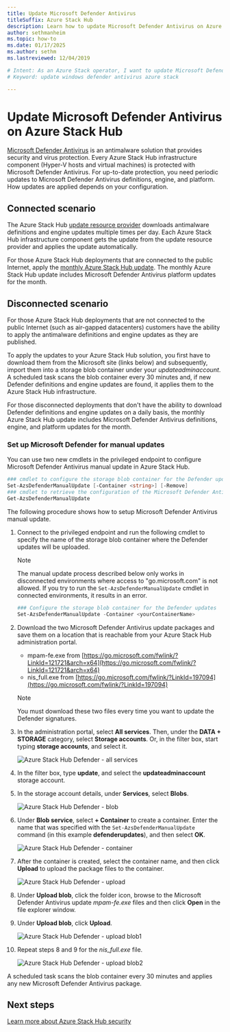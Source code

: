 ```yaml
---
title: Update Microsoft Defender Antivirus
titleSuffix: Azure Stack Hub
description: Learn how to update Microsoft Defender Antivirus on Azure Stack Hub
author: sethmanheim
ms.topic: how-to
ms.date: 01/17/2025
ms.author: sethm
ms.lastreviewed: 12/04/2019

# Intent: As an Azure Stack operator, I want to update Microsoft Defender Antivurus on my Azure Stack so my security is up-to-date.
# Keyword: update windows defender antivirus azure stack

---
```


# Update Microsoft Defender Antivirus on Azure Stack Hub

[Microsoft Defender Antivirus](/windows/security/threat-protection/windows-defender-antivirus/windows-defender-antivirus-in-windows-10) is an antimalware solution that provides security and virus protection. Every Azure Stack Hub infrastructure component (Hyper-V hosts and virtual machines) is protected with Microsoft Defender Antivirus. For up-to-date protection, you need periodic updates to Microsoft Defender Antivirus definitions, engine, and platform. How updates are applied depends on your configuration.

## Connected scenario

The Azure Stack Hub [update resource provider](azure-stack-updates.md#the-update-resource-provider) downloads antimalware definitions and engine updates multiple times per day. Each Azure Stack Hub infrastructure component gets the update from the update resource provider and applies the update automatically.

For those Azure Stack Hub deployments that are connected to the public Internet, apply the [monthly Azure Stack Hub update](azure-stack-apply-updates.md). The monthly Azure Stack Hub update includes Microsoft Defender Antivirus platform updates for the month.

## Disconnected scenario

For those Azure Stack Hub deployments that are not connected to the public Internet (such as air-gapped datacenters) customers have the ability to apply the antimalware definitions and engine updates as they are published.

To apply the updates to your Azure Stack Hub solution, you first have to download them from the Microsoft site (links below) and subsequently, import them into a storage blob container under your *updateadminaccount*. A scheduled task scans the blob container every 30 minutes and, if new Defender definitions and engine updates are found, it applies them to the Azure Stack Hub infrastructure.

For those disconnected deployments that don't have the ability to download Defender definitions and engine updates on a daily basis, the monthly Azure Stack Hub update includes Microsoft Defender Antivirus definitions, engine, and platform updates for the month.

### Set up Microsoft Defender for manual updates

You can use two new cmdlets in the privileged endpoint to configure Microsoft Defender Antivirus manual update in Azure Stack Hub.

```powershell
### cmdlet to configure the storage blob container for the Defender updates 
Set-AzsDefenderManualUpdate [-Container <string>] [-Remove]  
### cmdlet to retrieve the configuration of the Microsoft Defender Antivirus manual update settings 
Get-AzsDefenderManualUpdate  
```

The following procedure shows how to setup Microsoft Defender Antivirus manual update.

1. Connect to the privileged endpoint and run the following cmdlet to specify the name of the storage blob container where the Defender updates will be uploaded.

   > [!NOTE]
   > The manual update process described below only works in disconnected environments where access to "go.microsoft.com" is not allowed. If you try to run the `Set-AzsDefenderManualUpdate` cmdlet in connected environments, it results in an error.

   ```powershell
   ### Configure the storage blob container for the Defender updates 
   Set-AzsDefenderManualUpdate -Container <yourContainerName>
   ```

1. Download the two Microsoft Defender Antivirus update packages and save them on a location that is reachable from your Azure Stack Hub administration portal.

   - mpam-fe.exe from [https://go.microsoft.com/fwlink/?LinkId=121721&arch=x64](https://go.microsoft.com/fwlink/?LinkId=121721&arch=x64)
   - nis_full.exe from [https://go.microsoft.com/fwlink/?LinkId=197094](https://go.microsoft.com/fwlink/?LinkId=197094)

   > [!NOTE]
   > You must download these two files every time you want to update the Defender signatures.

1. In the administration portal, select **All services**. Then, under the **DATA + STORAGE** category, select **Storage accounts**. Or, in the filter box, start typing **storage accounts**, and select it.

   ![Azure Stack Hub Defender - all services](./media/azure-stack-security-av/image1.png)  

1. In the filter box, type **update**, and select the **updateadminaccount** storage account.

1. In the storage account details, under **Services**, select **Blobs**.

   ![Azure Stack Hub Defender - blob](./media/azure-stack-security-av/image2.png)

1. Under **Blob service**, select **+ Container** to create a container. Enter the name that was specified with the `Set-AzsDefenderManualUpdate` command (in this example **defenderupdates**), and then select **OK**.

   ![Azure Stack Hub Defender - container](./media/azure-stack-security-av/image3.png)

1. After the container is created, select the container name, and then click **Upload** to upload the package files to the container.

   ![Azure Stack Hub Defender - upload](./media/azure-stack-security-av/image4.png)

1. Under **Upload blob**, click the folder icon, browse to the Microsoft Defender Antivirus update *mpam-fe.exe* files and then click **Open** in the file explorer window.

1. Under **Upload blob**, click **Upload**.

   ![Azure Stack Hub Defender - upload blob1](./media/azure-stack-security-av/image5.png)

1. Repeat steps 8 and 9 for the *nis_full.exe* file.

   ![Azure Stack Hub Defender - upload blob2](./media/azure-stack-security-av/image6.png)

A scheduled task scans the blob container every 30 minutes and applies any new Microsoft Defender Antivirus package.  

## Next steps

[Learn more about Azure Stack Hub security](azure-stack-security-foundations.md)
